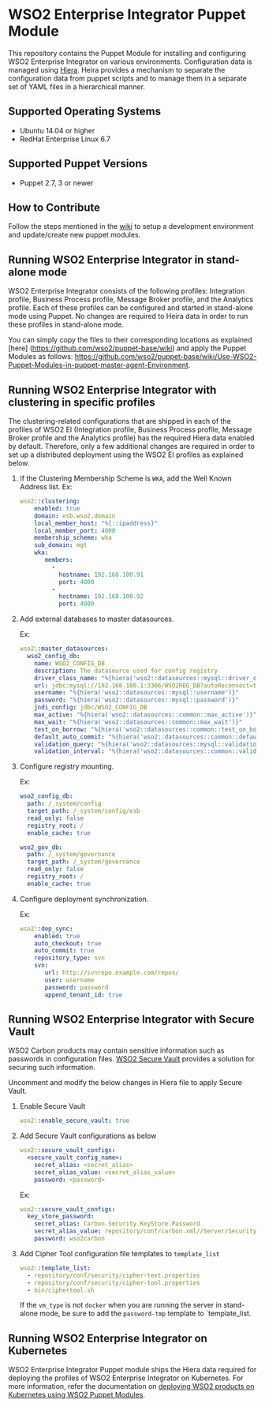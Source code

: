 # WSO2 Enterprise Integrator Puppet Module

This repository contains the Puppet Module for installing and configuring WSO2 Enterprise Integrator on various environments. Configuration data is managed using [Hiera](http://docs.puppetlabs.com/hiera/1/). Heira provides a mechanism to separate the configuration data from puppet scripts and to manage them in a separate set of YAML files in a hierarchical manner.

## Supported Operating Systems

- Ubuntu 14.04 or higher
- RedHat Enterprise Linux 6.7

## Supported Puppet Versions

- Puppet 2.7, 3 or newer

## How to Contribute
Follow the steps mentioned in the [wiki](https://github.com/wso2/puppet-base/wiki) to setup a development environment and update/create new puppet modules.

## Running WSO2 Enterprise Integrator in stand-alone mode
WSO2 Enterprise Integrator consists of the following profiles: Integration profile, Business Process profile, Message Broker profile, and the Analytics profile. Each of these profiles can be configured and started in stand-alone mode using Puppet. No changes are required to Heira data in order to run these profiles in stand-alone mode.

You can simply copy the files to their corresponding locations as explained [here] (https://github.com/wso2/puppet-base/wiki) and apply the Puppet Modules as follows: https://github.com/wso2/puppet-base/wiki/Use-WSO2-Puppet-Modules-in-puppet-master-agent-Environment.

## Running WSO2 Enterprise Integrator with clustering in specific profiles

The clustering-related configurations that are shipped in each of the profiles of WSO2 EI (Integration profile, Business Process profile, Message Broker profile and the Analytics profile) has the required Hiera data enabled by default. Therefore, only a few additional changes are required in order to set up a distributed deployment using the WSO2 EI profiles as explained below.


1. If the Clustering Membership Scheme is `WKA`, add the Well Known Address list.
     Ex:
    ```yaml
    wso2::clustering:
        enabled: true
        domain: esb.wso2.domain
        local_member_host: "%{::ipaddress}"
        local_member_port: 4000
        membership_scheme: wka
        sub_domain: mgt
        wka:
           members:
             -
               hostname: 192.168.100.91
               port: 4000
             -
               hostname: 192.168.100.92
               port: 4000
    ```

2. Add external databases to master datasources.

   Ex:
    ```yaml
    wso2::master_datasources:
      wso2_config_db:
        name: WSO2_CONFIG_DB
        description: The datasource used for config registry
        driver_class_name: "%{hiera('wso2::datasources::mysql::driver_class_name')}"
        url: jdbc:mysql://192.168.100.1:3306/WSO2REG_DB?autoReconnect=true
        username: "%{hiera('wso2::datasources::mysql::username')}"
        password: "%{hiera('wso2::datasources::mysql::password')}"
        jndi_config: jdbc/WSO2_CONFIG_DB
        max_active: "%{hiera('wso2::datasources::common::max_active')}"
        max_wait: "%{hiera('wso2::datasources::common::max_wait')}"
        test_on_borrow: "%{hiera('wso2::datasources::common::test_on_borrow')}"
        default_auto_commit: "%{hiera('wso2::datasources::common::default_auto_commit')}"
        validation_query: "%{hiera('wso2::datasources::mysql::validation_query')}"
        validation_interval: "%{hiera('wso2::datasources::common::validation_interval')}"

    ```
3. Configure registry mounting.

   Ex:
    ```yaml
    wso2_config_db:
      path: /_system/config
      target_path: /_system/config/esb
      read_only: false
      registry_root: /
      enable_cache: true

    wso2_gov_db:
      path: /_system/governance
      target_path: /_system/governance
      read_only: false
      registry_root: /
      enable_cache: true
    ```

4. Configure deployment synchronization.

    Ex:
    ```yaml
    wso2::dep_sync:
        enabled: true
        auto_checkout: true
        auto_commit: true
        repository_type: svn
        svn:
           url: http://svnrepo.example.com/repos/
           user: username
           password: password
           append_tenant_id: true
    ```

## Running WSO2 Enterprise Integrator with Secure Vault
WSO2 Carbon products may contain sensitive information such as passwords in configuration files. [WSO2 Secure Vault](https://docs.wso2.com/display/Carbon444/Securing+Passwords+in+Configuration+Files) provides a solution for securing such information.

Uncomment and modify the below changes in Hiera file to apply Secure Vault.

1. Enable Secure Vault

    ```yaml
    wso2::enable_secure_vault: true
    ```

2. Add Secure Vault configurations as below

    ```yaml
    wso2::secure_vault_configs:
      <secure_vault_config_name>:
        secret_alias: <secret_alias>
        secret_alias_value: <secret_alias_value>
        password: <password>
    ```

    Ex:
    ```yaml
    wso2::secure_vault_configs:
      key_store_password:
        secret_alias: Carbon.Security.KeyStore.Password
        secret_alias_value: repository/conf/carbon.xml//Server/Security/KeyStore/Password,false
        password: wso2carbon
    ```
3. Add Cipher Tool configuration file templates to `template_list`

    ```yaml
    wso2::template_list:
      - repository/conf/security/cipher-text.properties
      - repository/conf/security/cipher-tool.properties
      - bin/ciphertool.sh
    ```

     If the `vm_type` is not `docker` when you are running the server in stand-alone mode, be sure to add the `password-tmp` template to `template_list.


## Running WSO2 Enterprise Integrator on Kubernetes
WSO2 Enterprise Integrator Puppet module ships the Hiera data required for deploying the profiles of WSO2 Enterprise Integrator on Kubernetes. For more information, refer the documentation on [deploying WSO2 products on Kubernetes using WSO2 Puppet Modules](https://docs.wso2.com/display/PM210/Deploying+WSO2+Products+on+Kubernetes+Using+WSO2+Puppet+Modules).
